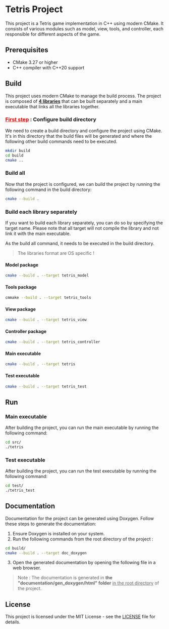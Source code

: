 # Tetris Project

This project is a Tetris game implementation in C++ using modern CMake. It consists of various modules such as model,
view, tools, and controller, each responsible for different aspects of the game.

## Prerequisites

- CMake 3.27 or higher
- C++ compiler with C++20 support

## Build

This project uses modern CMake to manage the build process.
The project is composed of <u>**4 libraries**</u> that can be built separately and a main executable that links all the
libraries together.

### <u style="color: red">First step</u> : Configure build directory

We need to create a build directory and configure the project using CMake.
It's in this directory that the build files will be generated and where the following other build commands need to be
executed.

```bash
mkdir build
cd build
cmake ..
```

### Build all

Now that the project is configured, we can build the project by running the following command in the build directory:

```bash
cmake --build .
```

### Build each library separately

If you want to build each library separately, you can do so by specifying the target name.
Please note that all target will not compile the library and not link it with the main executable.

As the build all command, it needs to be executed in the build directory.
> The libraries format are OS specific !

#### Model package

```bash
cmake --build . --target tetris_model 
```

#### Tools package

```bash
cmmake --build . --target tetris_tools
```

#### View package

```bash
cmake --build . --target tetris_view
```

#### Controller package

```bash
cmake --build . --target tetris_controller
```

#### Main executable

```bash
cmake --build . --target tetris
```

#### Test executable

```bash
cmake --build . --target tetris_test
```

## Run

### Main executable

After building the project, you can run the main executable by running the following command:

```bash
cd src/
./tetris
```

### Test executable

After building the project, you can run the test executable by running the following command:

```bash
cd test/
./tetris_test
```

## Documentation

Documentation for the project can be generated using Doxygen. Follow these steps to generate the documentation:

1) Ensure Doxygen is installed on your system.
2) Run the following commands from the root directory of the project :

```bash
cd build/
cmake --build . --target doc_doxygen
```

3) Open the generated documentation by opening the following file in a web browser.

> Note : The documentation is generated in __the "documentation/gen_doxygen/html" folder__ <u>in the root directory</u>
> of the project.

## License

This project is licensed under the MIT License - see the [LICENSE](LICENSE) file for details.

